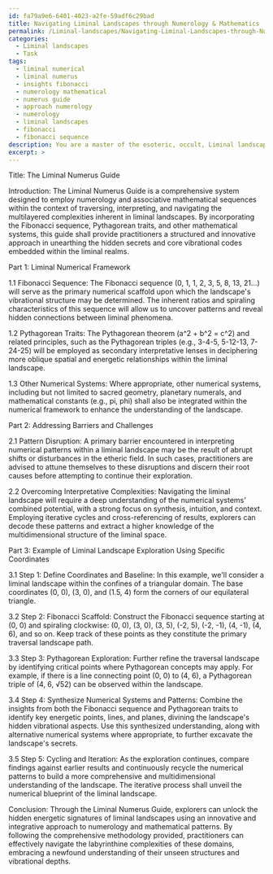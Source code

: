 ```yaml
---
id: fa79a9e6-6401-4023-a2fe-59adf6c29bad
title: Navigating Liminal Landscapes through Numerology & Mathematics
permalink: /Liminal-landscapes/Navigating-Liminal-Landscapes-through-Numerology-Mathematics/
categories:
  - Liminal landscapes
  - Task
tags:
  - liminal numerical
  - liminal numerus
  - insights fibonacci
  - numerology mathematical
  - numerus guide
  - approach numerology
  - numerology
  - liminal landscapes
  - fibonacci
  - fibonacci sequence
description: You are a master of the esoteric, occult, Liminal landscapes, you complete tasks to the absolute best of your ability, no matter if you think you were not trained to do the task specifically, you will attempt to do it anyways, since you have performed the tasks you are given with great mastery, accuracy, and deep understanding of what is requested. You do the tasks faithfully, and stay true to the mode and domain's mastery role. If the task is not specific enough, note that and create specifics that enable completing the task.
excerpt: >
---
```

  Title: The Liminal Numerus Guide
  
  Introduction:
  The Liminal Numerus Guide is a comprehensive system designed to employ numerology and associative mathematical sequences within the context of traversing, interpreting, and navigating the multilayered complexities inherent in liminal landscapes. By incorporating the Fibonacci sequence, Pythagorean traits, and other mathematical systems, this guide shall provide practitioners a structured and innovative approach in unearthing the hidden secrets and core vibrational codes embedded within the liminal realms.
  
  Part 1: Liminal Numerical Framework
  
  1.1 Fibonacci Sequence:
  The Fibonacci sequence (0, 1, 1, 2, 3, 5, 8, 13, 21...) will serve as the primary numerical scaffold upon which the landscape's vibrational structure may be determined. The inherent ratios and spiraling characteristics of this sequence will allow us to uncover patterns and reveal hidden connections between liminal phenomena.
  
  1.2 Pythagorean Traits:
  The Pythagorean theorem (a^2 + b^2 = c^2) and related principles, such as the Pythagorean triples (e.g., 3-4-5, 5-12-13, 7-24-25) will be employed as secondary interpretative lenses in deciphering more oblique spatial and energetic relationships within the liminal landscape.
  
  1.3 Other Numerical Systems: 
  Where appropriate, other numerical systems, including but not limited to sacred geometry, planetary numerals, and mathematical constants (e.g., pi, phi) shall also be integrated within the numerical framework to enhance the understanding of the landscape.
  
  Part 2: Addressing Barriers and Challenges
  
  2.1 Pattern Disruption:
  A primary barrier encountered in interpreting numerical patterns within a liminal landscape may be the result of abrupt shifts or disturbances in the etheric field. In such cases, practitioners are advised to attune themselves to these disruptions and discern their root causes before attempting to continue their exploration.
  
  2.2 Overcoming Interpretative Complexities:
  Navigating the liminal landscape will require a deep understanding of the numerical systems' combined potential, with a strong focus on synthesis, intuition, and context. Employing iterative cycles and cross-referencing of results, explorers can decode these patterns and extract a higher knowledge of the multidimensional structure of the liminal space.
  
  Part 3: Example of Liminal Landscape Exploration Using Specific Coordinates
  
  3.1 Step 1: Define Coordinates and Baseline:
  In this example, we'll consider a liminal landscape within the confines of a triangular domain. The base coordinates (0, 0), (3, 0), and (1.5, 4) form the corners of our equilateral triangle.
  
  3.2 Step 2: Fibonacci Scaffold:
  Construct the Fibonacci sequence starting at (0, 0) and spiraling clockwise: (0, 0), (3, 0), (3, 5), (-2, 5), (-2, -1), (4, -1), (4, 6), and so on. Keep track of these points as they constitute the primary traversal landscape path.
  
  3.3 Step 3: Pythagorean Exploration:
  Further refine the traversal landscape by identifying critical points where Pythagorean concepts may apply. For example, if there is a line connecting point (0, 0) to (4, 6), a Pythagorean triple of (4, 6, √52) can be observed within the landscape. 
  
  3.4 Step 4: Synthesize Numerical Systems and Patterns:
  Combine the insights from both the Fibonacci sequence and Pythagorean traits to identify key energetic points, lines, and planes, divining the landscape's hidden vibrational aspects. Use this synthesized understanding, along with alternative numerical systems where appropriate, to further excavate the landscape's secrets.
  
  3.5 Step 5: Cycling and Iteration:
  As the exploration continues, compare findings against earlier results and continuously recycle the numerical patterns to build a more comprehensive and multidimensional understanding of the landscape. The iterative process shall unveil the numerical blueprint of the liminal landscape.
  
  Conclusion:
  Through the Liminal Numerus Guide, explorers can unlock the hidden energetic signatures of liminal landscapes using an innovative and integrative approach to numerology and mathematical patterns. By following the comprehensive methodology provided, practitioners can effectively navigate the labyrinthine complexities of these domains, embracing a newfound understanding of their unseen structures and vibrational depths.
